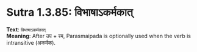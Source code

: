 # Sutra 1.3.85: विभाषाऽकर्मकात्

**Text**: `विभाषाऽकर्मकात्`  
**Meaning**: After उप + रम, Parasmaipada is optionally used when the verb is intransitive (अकर्मक).
